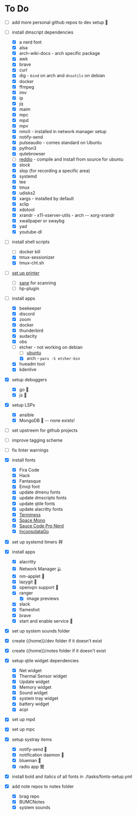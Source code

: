 # To Do

- [ ] add more personal github repos to dev setup 
- [ ] install dmscript dependencies
  - [x] a nerd font
  - [x] alsa
  - [x] arch-wiki-docs - arch specific package
  - [x] awk
  - [x] brave
  - [x] curl
  - [x] dig - `bind` on arch and `dnsutils` on debian
  - [x] docker
  - [x] ffmpeg
  - [x] imv
  - [x] ip
  - [x] jq
  - [x] maim
  - [x] mpc
  - [x] mpd
  - [x] mpv
  - [x] nmcli - installed in network manager setup
  - [x] notify-send
  - [x] pulseaudio - comes standard on Ubuntu
  - [x] python3
  - [x] qutebrowser
  - [ ] [reddio](https://gitlab.com/aaronNG/reddio/) - compile and install from source for ubuntu
  - [x] slock
  - [x] slop (for recording a specific area)
  - [x] systemd
  - [x] tee
  - [x] tmux
  - [x] udisks2
  - [x] xargs - installed by default
  - [x] xclip
  - [x] xdotool
  - [x] xrandr - x11-xserver-utils - arch -- xorg-xrandr
  - [x] xwallpaper or swaybg
  - [x] yad
  - [x] youtube-dl
- [ ] install shell scripts
  - [ ] docker kill
  - [x] tmux-sessionizer
  - [x] tmux-cht.sh
- [ ] [set up printer](https://unix.stackexchange.com/questions/359531/installing-hp-printer-driver-for-arch-linux)
  - [ ] [sane](https://wiki.archlinux.org/title/SANE) for scanning
  - [ ] hp-plugin
- [ ] install apps
  - [x] beekeeper
  - [x] discord
  - [x] zoom
  - [x] docker
  - [x] thunderbird
  - [x] audacity
  - [x] obs
  - [ ] etcher - not working on debian
    - [ ] [ubuntu](https://www.linuxfordevices.com/tutorials/ubuntu/install-etcher-on-ubuntu)
    - [x] arch - `paru -S etcher-bin`
  - [x] hueadm tool
  - [x] kdenlive
- [x] setup debuggers
  - [x] go 
  - [x] js 
- [x] setup LSPs
  - [x] ansible
  - [x] MongoDB  -- none exists!
- [ ] set upstreem for github projects
- [ ] improve tagging scheme
- [ ] fix linter warnings

- [x] install fonts
  - [x] Fira Code
  - [x] Hack
  - [x] Fantasque
  - [x] Emoji font
  - [x] update dmenu fonts
  - [x] update dmscripts fonts
  - [x] update qtile fonts
  - [x] update alacritty fonts
  - [x] [Terminess](<https://github.com/ryanoasis/nerd-fonts/raw/master/patched-fonts/Terminus/terminus-ttf-4.40.1/Regular/complete/Terminess%20(TTF)%20Nerd%20Font%20Complete.ttf>)
  - [x] [Space Mono](https://github.com/ryanoasis/nerd-fonts/raw/master/patched-fonts/SpaceMono/Regular/complete/Space%20Mono%20Nerd%20Font%20Complete.ttf)
  - [x] [Sauce Code Pro Nerd](https://github.com/ryanoasis/nerd-fonts/raw/master/patched-fonts/SourceCodePro/Regular/complete/Sauce%20Code%20Pro%20Nerd%20Font%20Complete%20Mono.ttf)
  - [x] [InconsolataGo](https://github.com/ryanoasis/nerd-fonts/raw/master/patched-fonts/InconsolataGo/Regular/complete/InconsolataGo%20Nerd%20Font%20Complete.ttf)
- [x] set up systemd timers 祥
- [x] install apps
  - [x] alacritty
  - [x] Network Manager ﯱ
  - [x] nm-applet 
  - [x] lazygit 
  - [x] openvpn support 
  - [x] ranger
    - [x] image previews
  - [x] slack
  - [x] flameshot
  - [x] brave
  - [x] start and enable service 
- [x] set up system sounds folder
- [x] create {{home}}/dev folder if it doesn't exist
- [x] create {{home}}/notes folder if it doesn't exist
- [x] setup qtile widget dependencies
  - [x] Net widget
  - [x] Thermal Sensor widget
  - [x] Update widget
  - [x] Memory widget
  - [x] Sound widget
  - [x] system tray widget
  - [x] battery widget
  - [x] acpi
- [x] set up mpd
- [x] set up mpc
- [x] setup systray items
  - [x] notify-send 
  - [x] notification daemon 
  - [x] blueman 
  - [x] radio app 鷺
- [x] install bold and italics of all fonts in ./tasks/fonts-setup.yml
- [x] add note repos to notes folder
  - [x] brag repo
  - [x] BUMCNotes
  - [x] system sounds
